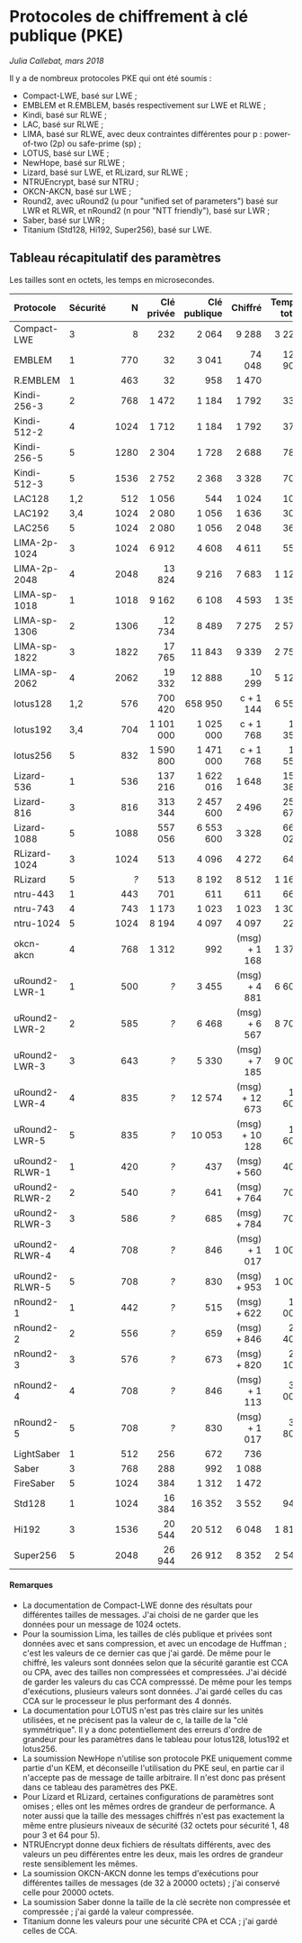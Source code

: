 # Protocoles de chiffrement à clé publique (PKE)

*Julia Callebat, mars 2018*

Il y a de nombreux protocoles PKE qui ont été soumis :

* Compact-LWE, basé sur LWE ;
* EMBLEM et R.EMBLEM, basés respectivement sur LWE et RLWE ;
* Kindi, basé sur RLWE ;
* LAC, basé sur RLWE ;
* LIMA, basé sur RLWE, avec deux contraintes différentes pour p : power-of-two (2p) ou safe-prime (sp) ;
* LOTUS, basé sur LWE ;
* NewHope, basé sur RLWE ;
* Lizard, basé sur LWE, et RLizard, sur RLWE ;
* NTRUEncrypt, basé sur NTRU ;
* OKCN-AKCN, basé sur LWE ;
* Round2, avec uRound2 (u pour "unified set of parameters") basé sur LWR et RLWR, et nRound2 (n pour "NTT friendly"), basé sur LWR ;
* Saber, basé sur LWR ;
* Titanium (Std128, Hi192, Super256), basé sur LWE.

## Tableau récapitulatif des paramètres

Les tailles sont en octets, les temps en microsecondes.


| Protocole     | Sécurité  | N	    | Clé privée	| Clé publique	| Chiffré	    | Temps total   | 
|:-------------	|:----------| -----:| -------------:| -------------:| -------------:| -------------:|
| Compact-LWE	| 3		    | 8	    | 232		    | 2 064		    | 9 288		    | 3 225         | 
| EMBLEM	    | 1		    | 770	| 32		    | 3 041		    | 74 048	    | 126 900       |
| R.EMBLEM	    | 1		    | 463	| 32		    | 958		    | 1 470		    | *?*           |
| Kindi-256-3   | 2         | 768   | 1 472         | 1 184         | 1 792         | 331           |
| Kindi-512-2   | 4         | 1024  | 1 712         | 1 184         | 1 792         | 379           |
| Kindi-256-5   | 5         | 1280  | 2 304         | 1 728         | 2 688         | 789           |
| Kindi-512-3   | 5         | 1536  | 2 752         | 2 368         | 3 328         | 709           |
| LAC128        | 1,2       | 512   | 1 056         | 544           | 1 024         | 100           |
| LAC192        | 3,4       | 1024  | 2 080         | 1 056         | 1 636         | 309           |
| LAC256        | 5         | 1024  | 2 080         | 1 056         | 2 048         | 361           |
| LIMA-2p-1024  | 3         | 1024  | 6 912         | 4 608         | 4 611         | 550           |
| LIMA-2p-2048  | 4         | 2048  | 13 824        | 9 216         | 7 683         | 1 120         |
| LIMA-sp-1018  | 1         | 1018  | 9 162         | 6 108         | 4 593         | 1 350         |
| LIMA-sp-1306  | 2         | 1306  | 12 734        | 8 489         | 7 275         | 2 570         |
| LIMA-sp-1822  | 3         | 1822  | 17 765        | 11 843        | 9 339         | 2 750         |
| LIMA-sp-2062  | 4         | 2062  | 19 332        | 12 888        | 10 299        | 5 120         |
| lotus128      | 1,2       | 576   | 700 420       | 658 950       | c + 1 144     | 6 552         |
| lotus192      | 3,4       | 704   | 1 101 000     | 1 025 000     | c + 1 768     | 11 354        |
| lotus256      | 5         | 832   | 1 590 800     | 1 471 000     | c + 1 768     | 17 556        |
| Lizard-536    | 1         | 536   | 137 216       | 1 622 016     | 1 648         | 156 385       |
| Lizard-816    | 3         | 816   | 313 344       | 2 457 600     | 2 496         | 250 671       |
| Lizard-1088   | 5         | 1088  | 557 056       | 6 553 600     | 3 328         | 664 027       |
| RLizard-1024  | 3         | 1024  | 513           | 4 096         | 4 272         | 645           |
| RLizard       | 5         | *?*   | 513           | 8 192         | 8 512         | 1 163         |
| ntru-443      | 1         | 443   | 701           | 611           | 611           | 663           |
| ntru-743      | 4         | 743   | 1 173         | 1 023         | 1 023         | 1 306         |
| ntru-1024     | 5         | 1024  | 8 194         | 4 097         | 4 097         | 225           |
| okcn-akcn     | 4         | 768   | 1 312         | 992           | (msg) + 1 168 | 1 374         |
| uRound2-LWR-1 | 1         | 500   | *?*           | 3 455         | (msg) + 4 881 | 6 600         |
| uRound2-LWR-2 | 2         | 585   | *?*           | 6 468         | (msg) + 6 567 | 8 700         |
| uRound2-LWR-3 | 3         | 643   | *?*           | 5 330         | (msg) + 7 185 | 9 000         |
| uRound2-LWR-4 | 4		    | 835	| *?*		    | 12 574	    | (msg) + 12 673| 14 600	    |
| uRound2-LWR-5	| 5		    | 835	| *?*		    | 10 053	    | (msg) + 10 128| 12 600	    |
| uRound2-RLWR-1| 1		    | 420	| *?*		    | 437		    | (msg) + 560	| 400		    |
| uRound2-RLWR-2| 2		    | 540	| *?*		    | 641		    | (msg) + 764	| 700		    |
| uRound2-RLWR-3| 3		    | 586	| *?*		    | 685		    | (msg) + 784	| 700		    |
| uRound2-RLWR-4| 4		    | 708	| *?*		    | 846		    | (msg) + 1 017	| 1 000		    |
| uRound2-RLWR-5| 5		    | 708	| *?*		    | 830		    | (msg) + 953	| 1 000		    |
| nRound2-1	    | 1		    | 442	| *?*		    | 515		    | (msg) + 622	| 15 000	    |
| nRound2-2	    | 2		    | 556	| *?*		    | 659		    | (msg) + 846	| 23 400	    |
| nRound2-3	    | 3		    | 576	| *?*		    | 673		    | (msg) + 820	| 25 100	    |
| nRound2-4	    | 4		    | 708	| *?*		    | 846		    | (msg) + 1 113 | 36 000	    |
| nRound2-5	    | 5		    | 708	| *?*		    | 830		    | (msg) + 1 017	| 35 800	    |
| LightSaber    | 1         | 512   | 256           | 672           | 736           | *?*           |
| Saber         | 3         | 768   | 288           | 992           | 1 088         | *?*           |
| FireSaber     | 5         | 1024  | 384           | 1 312         | 1 472         | *?*           |
| Std128        | 1         | 1024  | 16 384        | 16 352        | 3 552         | 948           |
| Hi192         | 3         | 1536  | 20 544        | 20 512        | 6 048         | 1 812         |
| Super256      | 5         | 2048  | 26 944        | 26 912        | 8 352         | 2 540         |

#### Remarques

* La documentation de Compact-LWE donne des résultats pour différentes tailles de messages. J'ai choisi de ne garder que les données pour un message de 1024 octets.
* Pour la soumission Lima, les tailles de clés publique et privées sont données avec et sans compression, et avec un encodage de Huffman ; c'est les
  valeurs de ce dernier cas que j'ai gardé. De même pour le chiffré, les valeurs sont données selon que la sécurité garantie est CCA ou CPA, avec des
  tailles non compressées et compressées. J'ai décidé de garder les valeurs du cas CCA compresssé. De même pour les temps d'exécutions, plusieurs valeurs
  sont données. J'ai gardé celles du cas CCA sur le processeur le plus performant des 4 donnés.
* La documentation pour LOTUS n'est pas très claire sur les unités utilisées, et ne précisent pas la valeur de c, la taille de la "clé symmétrique". Il y a
  donc potentiellement des erreurs d'ordre de grandeur pour les paramètres dans le tableau pour lotus128, lotus192 et lotus256.
* La soumission NewHope n'utilise son protocole PKE uniquement comme partie d'un KEM, et déconseille l'utilisation du PKE seul, en partie car il n'accepte pas de message de taille arbitraire. Il n'est donc pas présent dans ce tableau des paramètres des PKE.
* Pour Lizard et RLizard, certaines configurations de paramètres sont omises ; elles ont les mêmes ordres de grandeur de performance.  A noter aussi que la
  taille des messages chiffrés n'est pas exactement la même entre plusieurs niveaux de sécurité (32 octets pour sécurité 1, 48 pour 3 et 64 pour 5).
* NTRUEncrypt donne deux fichiers de résultats différents, avec des valeurs un peu différentes entre les deux, mais les ordres de grandeur reste
  sensiblement les mêmes.
* La soumission OKCN-AKCN donne les temps d'exécutions pour différentes tailles de messages (de 32 à 20000 octets) ; j'ai conservé celle pour 20000 octets.
* La soumission Saber donne la taille de la clé secrète non compressée et compressée ; j'ai gardé la valeur compressée.
* Titanium donne les valeurs pour une sécurité CPA et CCA ; j'ai gardé celles de CCA.
